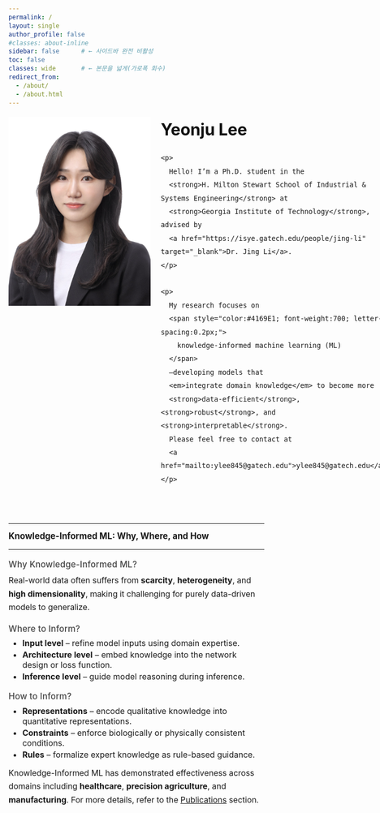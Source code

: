 ```yaml
---
permalink: /
layout: single
author_profile: false
#classes: about-inline
sidebar: false      # ← 사이드바 완전 비활성
toc: false
classes: wide       # ← 본문을 넓게(가로폭 회수)
redirect_from: 
  - /about/
  - /about.html
---
```

<!-- About hero: 사진 왼쪽, 텍스트 오른쪽 (깔끔·세련) -->
<style>
@import url('https://fonts.googleapis.com/css2?family=Inter:wght@300;400;600;800&display=swap');

:root{
  --brand:#3b5bdb;
  --line:#e9e9ee;
}

/* 페이지 폭 정상화 (가로 스크롤/튐 방지) */
.about-inline .page__content {
  max-width: none; !important;      /* 필요시 1100~1320 조절 */
  margin: 0 auto;
  width: 100% !important;            /* ← 180% 제거 */
  #padding: 0 .75rem !important;
  font-family: 'Inter', system-ui, -apple-system, 'Segoe UI', Roboto, Arial, sans-serif;
  color: #333;
  font-weight: 300;
  line-height: 1.45;                 /* 줄간격 적당히 타이트 */
}

.sidebar, .page__sidebar {display:none !important;}
.page__content {float:none !important; width:100% !important;}
@import url('https://fonts.googleapis.com/css2?family=Inter:wght@300;400;600;800&display=swap');

:root{
  --brand:#3b5bdb;
  --line:#e9e9ee;
  --sidebar-w: 280px;
}

/* 사이드바 끄고 본문을 100%로 */
.sidebar, .page__sidebar { display:none !important; }
.page__content { float:none !important; width:100% !important; }

/* 페이지 기본 타이포 */
.page__content {
  max-width: none !important;
  margin: 0 auto;
  width: 100% !important;
  font-family: 'Inter', system-ui, -apple-system, 'Segoe UI', Roboto, Arial, sans-serif;
  color:#333; font-weight:300; line-height:1.45;
}

/* Intro: 사진 | 텍스트 2열 */
.intro{
  display:grid !important;
  grid-template-columns: 280px 1fr;           /* ← 2열 */
  grid-template-areas:
    "photo title"
    "photo lead"
    "photo about"
    "full  full";
  column-gap: 1.25rem;
  row-gap: .6rem;
  margin: 1.2rem 0 1.8rem;
  align-items:start;
}

.intro__img{
  grid-area: photo;
  width: 100%;
  border-radius: 0;
  object-fit: cover;
}

.intro__body {
  font-family: "Inter", "Helvetica Neue", Arial, sans-serif;
  font-size: 1rem;          /* 살짝 작게 (기존 1rem → 0.98rem) */
  line-height: 1.65;           /* 줄 간격 약간 촘촘하게 */
  letter-spacing: -0.1px;      /* 살짝 좁혀서 정돈된 느낌 */
  color: var(--text);
  max-width: 600px;
}
.intro__title{ grid-area:title; margin:0 0 .4rem; font-size:2rem; font-weight:700; color:#111; }
.intro__lead { grid-area:lead;  margin:0 0 .6rem; font-size:1rem; color:#2f2f2f; }
.aboutme     { grid-area:about; font-size:1rem; margin-top:.1rem; }
.about-sections{ grid-area:full; margin-top:.15rem; font-size:1rem; }

.intro__title,
.intro__lead,
.aboutme,
.about-sections {
  text-align: unset;     /* 기본 정렬로 되돌림 (보통 왼쪽) */
}

/* 반응형: 1열 스택 */

@media (max-width:880px){
  .intro{
    grid-template-columns:1fr;
    grid-template-areas:
      "photo" "title" "lead" "about" "full";
    text-align: unset !important;
  }
  .intro__img{ width:90%; justify-self:center; }
  .intro__title,
  .intro__lead,
  .aboutme,
  .about-sections {
    text-align: unset !important;
  }
}
.about-sections h3 {
  margin-top: 0.4rem;   /* 위쪽 간격 줄이기 */
  margin-bottom: 0.2rem; /* 아래쪽 간격 줄이기 */
  font-weight: 700;
  font-size: 1.05rem;
}

h4 {
  color: #444444;        /* 진회색 */
  font-weight: 550;      /* 볼드 강조 */
  font-size: 1.05rem;    /* 약간 크게 */
  letter-spacing: 0.15px;
  margin-top: 1.2rem;
  margin-bottom: 0.4rem;
  line-height: 1.3;
}

.about-sections p {
  margin-top: 0;
  margin-bottom: 0;
  line-height: 1.65;           /* 줄 간격 약간 촘촘하게 */
  letter-spacing: -0.1px;
  font-size: 1rem; 
}

.about-sections ul {
  margin-top: 0.3rem;
  margin-bottom: 0.8rem; /* 리스트와 다음 섹션 간격 살짝만 */
  font-size: 1rem; 
}

.about-sections li {
  margin-bottom: 0.2rem; /* 리스트 내부 항목 간 간격 */
}
  
</style>

<div class="intro">
  <img class="intro__img" src="/images/prof_headshot7.jpg" alt="Yeonju Lee Portrait">

  <div class="intro__body">
    <h2 class="intro__title">Yeonju Lee</h2>

    <p>
      Hello! I’m a Ph.D. student in the 
      <strong>H. Milton Stewart School of Industrial & Systems Engineering</strong> at 
      <strong>Georgia Institute of Technology</strong>, advised by 
      <a href="https://isye.gatech.edu/people/jing-li" target="_blank">Dr. Jing Li</a>.
    </p>

    <p>
      My research focuses on 
      <span style="color:#4169E1; font-weight:700; letter-spacing:0.2px;">
        knowledge-informed machine learning (ML)
      </span>
      —developing models that 
      <em>integrate domain knowledge</em> to become more 
      <strong>data-efficient</strong>, <strong>robust</strong>, and <strong>interpretable</strong>. 
      Please feel free to contact at 
      <a href="mailto:ylee845@gatech.edu">ylee845@gatech.edu</a>.
    </p>
  </div>
</div>

<hr>
<section class="about-sections">
  <h3>Knowledge-Informed ML: <span class="accent">Why, Where, and How</span></h3>
  <hr class="section-divider">

  <h4>Why Knowledge-Informed ML?</h4>
  <p>
    Real-world data often suffers from <strong>scarcity</strong>, <strong>heterogeneity</strong>, 
    and <strong>high dimensionality</strong>, making it challenging for purely data-driven models to generalize.
  </p>

  <h4>Where to Inform?</h4>
  <ul class="styled-list">
    <li><strong>Input level</strong> – refine model inputs using domain expertise.</li>
    <li><strong>Architecture level</strong> – embed knowledge into the network design or loss function.</li>
    <li><strong>Inference level</strong> – guide model reasoning during inference.</li>
  </ul>

  <h4>How to Inform?</h4>
  <ul class="styled-list">
    <li><strong>Representations</strong> – encode qualitative knowledge into quantitative representations.</li>
    <li><strong>Constraints</strong> – enforce biologically or physically consistent conditions.</li>
    <li><strong>Rules</strong> – formalize expert knowledge as rule-based guidance.</li>
  </ul>

  <p>
    Knowledge-Informed ML has demonstrated effectiveness across domains including 
    <strong>healthcare</strong>, <strong>precision agriculture</strong>, and <strong>manufacturing</strong>.  
    For more details, refer to the <a href="/publications">Publications</a> section.
  </p>
</section>

